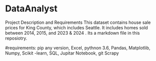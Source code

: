 # DataAnalyst 
Project Description and Requirements
This dataset contains house sale prices for King County, which includes Seattle. It includes homes sold between 2014, 2015, and 2023 & 2024 .
Its a markdown file in this reposiotry.

#requirements:
  pip any version,
  Excel,
  pythnon 3.6, Pandas, Matplotlib, Numpy, Scikit -learn,
  SQL,
  Jupitar Notebook,
  git
  Scrapy 

